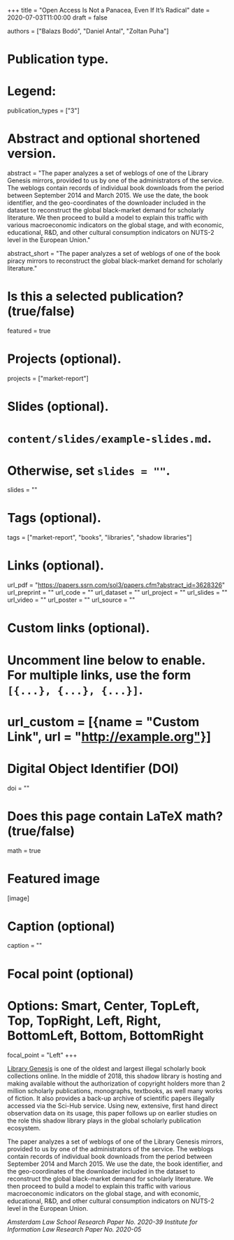 +++
title = "Open Access Is Not a Panacea, Even If It’s Radical"
date = 2020-07-03T11:00:00
draft = false

authors = ["Balazs Bodó", "Daniel Antal", "Zoltan Puha"]

# Publication type.
# Legend:

publication_types = ["3"]

# Abstract and optional shortened version.
abstract = "The paper analyzes a set of weblogs of one of the Library Genesis mirrors, provided to us by one of the administrators of the service. The weblogs contain records of individual book downloads from the period between September 2014 and March 2015. We use the date, the book identifier, and the geo-coordinates of the downloader included in the dataset to reconstruct the global black-market demand for scholarly literature. We then proceed to build a model to explain this traffic with various macroeconomic indicators on the global stage, and with economic, educational, R&D, and other cultural consumption indicators on NUTS-2 level in the European Union."

abstract_short = "The paper analyzes a set of weblogs of one of the book piracy mirrors to reconstruct the global black-market demand for scholarly literature."

# Is this a selected publication? (true/false)
featured = true

# Projects (optional).
projects = ["market-report"]

# Slides (optional).
#   `content/slides/example-slides.md`.
#   Otherwise, set `slides = ""`.
slides = ""

# Tags (optional).
tags = ["market-report", "books", "libraries", "shadow libraries"]

# Links (optional).
url_pdf = "https://papers.ssrn.com/sol3/papers.cfm?abstract_id=3628326"
url_preprint = ""
url_code = ""
url_dataset = ""
url_project = ""
url_slides = ""
url_video = ""
url_poster = ""
url_source = ""

# Custom links (optional).
#   Uncomment line below to enable. For multiple links, use the form `[{...}, {...}, {...}]`.
# url_custom = [{name = "Custom Link", url = "http://example.org"}]

# Digital Object Identifier (DOI)
doi = ""

# Does this page contain LaTeX math? (true/false)
math = true

# Featured image
[image]
  # Caption (optional)
  caption = ""

  # Focal point (optional)
  # Options: Smart, Center, TopLeft, Top, TopRight, Left, Right, BottomLeft, Bottom, BottomRight
  focal_point = "Left"
+++

[Library Genesis](https://libgen.is/) is one of the oldest and largest illegal scholarly book collections online. In the middle of 2018, this shadow library is hosting and making available without the authorization of copyright holders more than 2 million scholarly publications, monographs, textbooks, as well many works of fiction. It also provides a back-up archive of scientific papers illegally accessed via the Sci-Hub service. Using new, extensive, first hand direct observation data on its usage, this paper follows up on earlier studies on the role this shadow library plays in the global scholarly publication ecosystem.

The paper analyzes a set of weblogs of one of the Library Genesis mirrors, provided to us by one of the administrators of the service. The weblogs contain records of individual book downloads from the period between September 2014 and March 2015. We use the date, the book identifier, and the geo-coordinates of the downloader included in the dataset to reconstruct the global black-market demand for scholarly literature. We then proceed to build a model to explain this traffic with various macroeconomic indicators on the global stage, and with economic, educational, R&D, and other cultural consumption indicators on NUTS-2 level in the European Union.

_Amsterdam Law School Research Paper No. 2020-39_
_Institute for Information Law Research Paper No. 2020-05_
